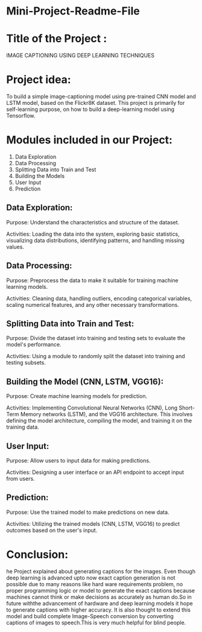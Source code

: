 # Mini-Project-Readme-File

# Title of the Project : 
IMAGE CAPTIONING USING DEEP LEARNING TECHNIQUES

# Project idea:
 To build a simple image-captioning model using pre-trained CNN model and LSTM model, based on the Flickr8K dataset. This project is primarily for self-learning purpose, on how to build a deep-learning model using Tensorflow.

# Modules included in our Project:
1. Data Exploration
2. Data Processing
3. Splitting Data into Train and Test
4. Building the Models
5. User Input
6. Prediction

## Data Exploration:
Purpose: Understand the characteristics and structure of the dataset.

Activities: Loading the data into the system, exploring basic statistics, visualizing data distributions, identifying patterns, and handling missing values.

## Data Processing:
Purpose: Preprocess the data to make it suitable for training machine learning models.

Activities: Cleaning data, handling outliers, encoding categorical variables, scaling numerical features, and any other necessary transformations.

## Splitting Data into Train and Test:
Purpose: Divide the dataset into training and testing sets to evaluate the model's performance.

Activities: Using a module to randomly split the dataset into training and testing subsets.

## Building the Model (CNN, LSTM, VGG16):
Purpose: Create machine learning models for prediction.

Activities: Implementing Convolutional Neural Networks (CNN), Long Short-Term Memory networks (LSTM), and the VGG16 architecture. This involves defining the model architecture, compiling the model, and training it on the training data.

## User Input:
Purpose: Allow users to input data for making predictions.

Activities: Designing a user interface or an API endpoint to accept input from users.

## Prediction:
Purpose: Use the trained model to make predictions on new data.

Activities: Utilizing the trained models (CNN, LSTM, VGG16) to predict outcomes based on the user's input.

# Conclusion:
he Project explained about generating captions for the images. Even though deep learning is advanced upto now exact caption generation is not possible due to many reasons like hard ware requirements problem, no proper programming logic or model to generate the exact captions because machines cannot think or make decisions as accurately as human do.So in future withthe advancement of hardware and deep learning models it hope to generate captions with higher accuracy. It is also thought to extend this model and build complete Image-Speech conversion by converting captions of images to speech.This is very much helpful for blind people.

